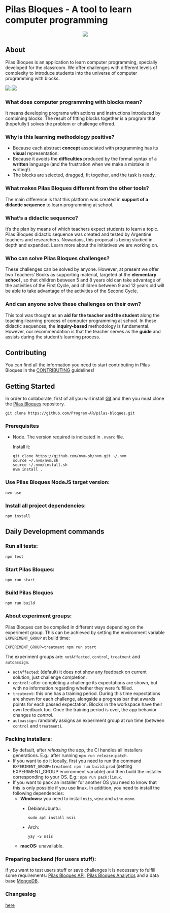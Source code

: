 # Pilas Bloques - A tool to learn computer programming

<p align="center">
  <img src="https://pilasbloques.program.ar/online/imagenes/main-logo.png"/>
</p>

## About

Pilas Bloques is an application to learn computer programming, specially developed for the classroom.
We offer challenges with different levels of complexity to introduce students into the universe of computer programming with blocks.

![](https://github.com/Program-AR/pilas-bloques/blob/master/screenshots/desafios.png)
![](https://github.com/Program-AR/pilas-bloques/blob/master/screenshots/editor.png)

### What does computer programming with blocks mean?

It means developing programs with actions and instructions introduced by combining blocks. The result of fitting blocks together is a program that (hopefully!) solves the problem or challenge offered.

### Why is this learning methodology positive?

- Because each abstract <b>concept</b> associated with programming has its <b>visual</b> representation.
- Because it avoids the <b>difficulties</b> produced by the formal syntax of a <b>written</b> language (and the frustration when we make a mistake in writing!). 
- The blocks are selected, dragged, fit together, and the task is ready.

### What makes Pilas Bloques different from the other tools?

The main difference is that this platform was created in <b>support of a didactic sequence</b> to learn programming at school.

###  What’s a didactic sequence?

It’s the plan by means of which teachers expect students to learn a topic. Pilas Bloques didactic sequence was created and tested by Argentine teachers and researchers. Nowadays, this proposal is being studied in depth and expanded. Learn more about the initiatives we are working on.

### Who can solve Pilas Bloques challenges?

These challenges can be solved by anyone. However, at present we offer two Teachers’ Books as supporting material, targeted at the <b> elementary school </b>, so that children between 5 and 8 years old can take advantage of the activities of the First Cycle, and children between 9 and 12 years old will be able to take advantage of the activities of the Second Cycle.

### And can anyone solve these challenges on their own?

This tool was thought as an <b>aid for the teacher and the student</b> along the teaching-learning process of computer programming at school. In these didactic sequences, the <b>inquiry-based</b> methodology is fundamental. However, our recommendation is that the teacher serves as the <b>guide</b> and assists during the student’s learning process.

## Contributing

You can find all the information you need to start contributing in Pilas Bloques in the [CONTRIBUTING](https://github.com/Program-AR/pilas-bloques/blob/guidelines/CONTRIBUTING_en.md) guidelines!

## Getting Started

In order to collaborate, first of all you will install [Git](https://git-scm.com/) and then you must clone the [Pilas Bloques](https://github.com/Program-AR/pilas-bloques) repository.

```
git clone https://github.com/Program-AR/pilas-bloques.git
```

### Prerequisites

* Node. The version required is indicated in `.nvmrc` file.

  Install it: 
  ```
  git clone https://github.com/nvm-sh/nvm.git ~/.nvm
  source ~/.nvm/nvm.sh
  source ~/.nvm/install.sh
  nvm install .
  ```

### Use Pilas Bloques NodeJS target version:
```
nvm use
```
  
### Install all project dependencies:
```
npm install
```

## Daily Development commands

### Run all tests:
```
npm test
```

### Start Pilas Bloques:
```
npm run start
```

### Build Pilas Bloques

```
npm run build
```

### About experiment groups:

Pilas Bloques can be compiled in different ways depending on the experiment group. This can be achieved by setting the environment variable `EXPERIMENT_GROUP` at build time:

```
EXPERIMENT_GROUP=treatment npm run start
```

The experiment groups are: `notAffected`, `control`, `treatment` and `autoassign`.

- `notAffected`: (default) it does not show any feedback on current solution, just challenge completion.
- `control`: after completing a challenge its expectations are shown, but with no information regarding whether they were fulfilled.
- `treatment`: this one has a training period. During this time expectations are shown for each challenge, alongside a progress bar that awards points for each passed expectation. Blocks in the workspace have their own feedback too. Once the training period is over, the app behavior changes to *control*.
- `autoassign`: randomly assigns an experiment group at run time (between `control` and `treatment`).

### Packing installers:

- By default, after _releasing_ the app, the CI handles all installers generations. E.g.: after running `npm run release:patch`.
- If you want to do it locally, first you need to run the command `EXPERIMENT_GROUP=treatment npm run build:prod` (setting EXPERIMENT_GROUP environment variable) and then build the installer corresponding to your OS. E.g.: `npm run pack:linux`.
- If you want to pack an installer for another OS you need to know that this is only possible if you use linux. In addition, you need to install the following dependencies:
  - **Windows:** you need to install `nsis`, `wine` and `wine-mono`.
    - Debian/Ubuntu:

      ```
      sudo apt install nsis
      ```
    - Arch:

      ```
      yay -S nsis
      ```
  - **macOS:** unavailable.

### Preparing backend (for users stuff):

If you want to test users stuff or save challenges it is necessary to fulfill some requirements: [Pilas Bloques API](https://github.com/Program-AR/pilas-bloques-api), [Pilas Bloques Analytics](https://github.com/Program-AR/pilas-bloques-analytics) and a data base [MongoDB](https://www.mongodb.com/).

### Changeslog
[here](notasDeVersion.md)
